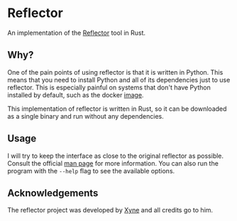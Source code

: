 # Reflector

An implementation of the [Reflector](https://wiki.archlinux.org/title/reflector) tool in
Rust.

## Why?

One of the pain points of using reflector is that it is written in Python. This means that
you need to install Python and all of its dependencies just to use reflector. This is
especially painful on systems that don't have Python installed by default, such as the
docker [image](https://hub.docker.com/_/archlinux).

This implementation of reflector is written in Rust, so it can be downloaded as a single
binary and run without any dependencies.

## Usage

I will try to keep the interface as close to the original reflector as possible. Consult
the official [man page](https://man.archlinux.org/man/reflector.1) for more information.
You can also run the program with the `--help` flag to see the available options.

## Acknowledgements

The reflector project was developed by [Xyne](https://xyne.dev/) and all credits go to him.
